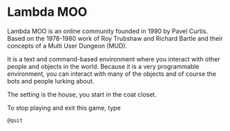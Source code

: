 # Lambda MOO

Lambda MOO is an online community founded in 1990 by Pavel Curtis.
Based on the 1978-1980 work of Roy Trubshaw and Richard Bartle and
their concepts of a Multi User Dungeon (MUD).

It is a text and command-based environment where you interact with
other people and objects in the world.  Because it is a very
programmable environment, you can interact with many of the objects
and of course the bots and people lurking about.

The setting is the house, you start in the coat closet.

To stop playing and exit this game, type

```
@quit
```
